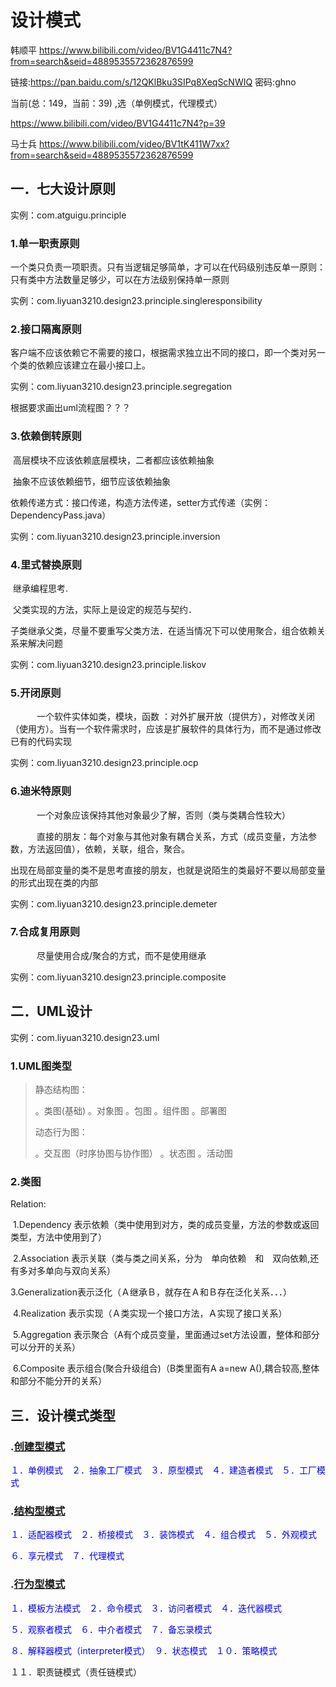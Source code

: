 # 设计模式

韩顺平
https://www.bilibili.com/video/BV1G4411c7N4?from=search&seid=4889535572362876599

链接:https://pan.baidu.com/s/12QKlBku3SIPq8XeqScNWIQ 密码:ghno

当前(总：149，当前：39) ,选（单例模式，代理模式）

https://www.bilibili.com/video/BV1G4411c7N4?p=39

马士兵
https://www.bilibili.com/video/BV1tK411W7xx?from=search&seid=4889535572362876599

## 一．七大设计原则

实例：com.atguigu.principle

### 1.单一职责原则

​			一个类只负责一项职责。只有当逻辑足够简单，才可以在代码级别违反单一原则：只有类中方法数量足够少，可以在方法级别保持单一原则

实例：com.liyuan3210.design23.principle.singleresponsibility

### 2.接口隔离原则

​			客户端不应该依赖它不需要的接口，根据需求独立出不同的接口，即一个类对另一个类的依赖应该建立在最小接口上。

实例：com.liyuan3210.design23.principle.segregation

根据要求画出uml流程图？？？

### 3.依赖倒转原则

​		高层模块不应该依赖底层模块，二者都应该依赖抽象

​		抽象不应该依赖细节，细节应该依赖抽象

​		依赖传递方式：接口传递，构造方法传递，setter方式传递（实例：DependencyPass.java）

实例：com.liyuan3210.design23.principle.inversion

### 4.里式替换原则

​		继承编程思考.

​		父类实现的方法，实际上是设定的规范与契约．

​		子类继承父类，尽量不要重写父类方法．在适当情况下可以使用聚合，组合依赖关系来解决问题

实例：com.liyuan3210.design23.principle.liskov

### 5.开闭原则

　　　一个软件实体如类，模块，函数 ：对外扩展开放（提供方），对修改关闭（使用方）。当有一个软件需求时，应该是扩展软件的具体行为，而不是通过修改已有的代码实现

实例：com.liyuan3210.design23.principle.ocp

### 6.迪米特原则

　　　一个对象应该保持其他对象最少了解，否则（类与类耦合性较大）

　　　直接的朋友：每个对象与其他对象有耦合关系，方式（成员变量，方法参数，方法返回值），依赖，关联，组合，聚合。

出现在局部变量的类不是思考直接的朋友，也就是说陌生的类最好不要以局部变量的形式出现在类的内部

实例：com.liyuan3210.design23.principle.demeter

### 7.合成复用原则

　　　尽量使用合成/聚合的方式，而不是使用继承

实例：com.liyuan3210.design23.principle.composite

## 二．UML设计

实例：com.liyuan3210.design23.uml

### 1.UML图类型

> 静态结构图：
>
> 。类图(基础)	。对象图	。包图	。组件图	。部署图
>
> 动态行为图：
>
> 。交互图（时序协图与协作图）	。状态图	。活动图

### 2.类图

Relation:

​	1.Dependency	表示依赖（类中使用到对方，类的成员变量，方法的参数或返回类型，方法中使用到了）

​	2.Association	表示关联（类与类之间关系，分为　单向依赖　和　双向依赖,还有多对多单向与双向关系）

​	3.Generalization表示泛化（Ａ继承Ｂ，就存在Ａ和Ｂ存在泛化关系．．．）

​	4.Realization	表示实现（Ａ类实现一个接口方法，Ａ实现了接口关系）

​	5.Aggregation	表示聚合（A有个成员变量，里面通过set方法设置，整体和部分可以分开的关系）

​	6.Composite	表示组合(聚合升级组合)（B类里面有A a=new A(),耦合较高,整体和部分不能分开的关系）

## 三．设计模式类型

### .[创建型模式](create.md)

<font color="blue">１．单例模式</font>　<font color="blue">２．抽象工厂模式</font>　<font color="blue">３．原型模式</font>　<font color="blue">４．建造者模式</font>　<font color="blue">５．工厂模式</font>

### .[结构型模式](structure.md)

<font color="blue">１．适配器模式</font>　<font color="blue">２．桥接模式</font>　<font color="blue">３．装饰模式</font>　<font color="blue">４．组合模式</font>　<font color="blue">５．外观模式</font>

<font color="blue">６．享元模式</font>　<font color="blue">７．代理模式</font>

### .[行为型模式](acts.md)

<font color="blue">１．模板方法模式</font>　<font color="blue">２．命令模式</font>　<font color="blue">３．访问者模式</font>　<font color="blue">４．迭代器模式</font>

<font color="blue">５．观察者模式</font>　<font color="blue">６．中介者模式</font>　<font color="blue">７．备忘录模式　</font>

<font color="blue">８．解释器模式（interpreter模式）</font>　<font color="blue">９．状态模式</font>　<font color="blue">１０．策略模式</font>

１１．职责链模式（责任链模式）